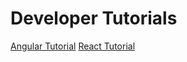 # Developer Tutorials

[Angular Tutorial](https://www.youtube.com/playlist?list=PLC3y8-rFHvwhBRAgFinJR8KHIrCdTkZcZ)
[React Tutorial](https://www.youtube.com/playlist?list=PLC3y8-rFHvwgg3vaYJgHGnModB54rxOk3)
